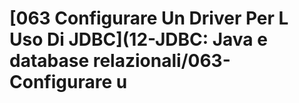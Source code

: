 # \[063 Configurare Un Driver Per L Uso Di JDBC\]\(12-JDBC: Java e database relazionali/063-Configurare u

